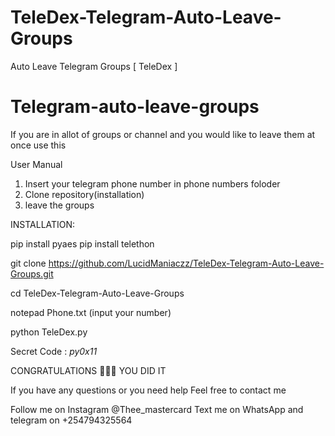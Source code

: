 # TeleDex-Telegram-Auto-Leave-Groups
Auto Leave Telegram Groups [ TeleDex ]

# Telegram-auto-leave-groups
If you are in allot of groups or channel and you would like to leave them at once use this

User Manual
1) Insert your telegram phone number in phone numbers foloder
2) Clone repository(installation)
3) leave the groups

INSTALLATION:

pip install pyaes
pip install telethon

git clone https://github.com/LucidManiaczz/TeleDex-Telegram-Auto-Leave-Groups.git

cd TeleDex-Telegram-Auto-Leave-Groups

notepad Phone.txt
(input your number)

python TeleDex.py

Secret Code : _py0x11_

CONGRATULATIONS 🎉🎉👏 YOU DID IT

If you have any questions or you need help
Feel free to contact me

Follow me on Instagram @Thee_mastercard
Text me on WhatsApp and telegram on +254794325564



 
